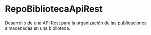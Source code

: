 # RepoBibliotecaApiRest
Desarrollo de una API Rest para la organización de las publicaciones almacenadas en una biblioteca. 
